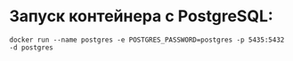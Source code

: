 # Запуск контейнера с PostgreSQL: 
```
docker run --name postgres -e POSTGRES_PASSWORD=postgres -p 5435:5432 -d postgres
```
